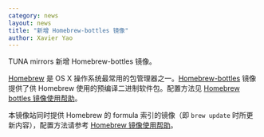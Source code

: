 ```yaml
---
category: news
layout: news
title: "新增 Homebrew-bottles 镜像"
author: Xavier Yao
---
```


TUNA mirrors 新增 Homebrew-bottles 镜像。

[Homebrew](http://brew.sh) 是 OS X 操作系统最常用的包管理器之一。[Homebrew-bottles](http://mirrors.tuna.tsinghua.edu.cn/homebrew-bottles) 镜像提供了供 Homebrew 使用的预编译二进制软件包。配置方法见 [Homebrew bottles 镜像使用帮助](https://mirrors.tuna.tsinghua.edu.cn/help/homebrew-bottles/)。

本镜像站同时提供 Homebrew 的 formula 索引的镜像（即 `brew update` 时所更新内容），配置方法请参考 [Homebrew 镜像使用帮助](https://mirrors.tuna.tsinghua.edu.cn/help/homebrew/)。
